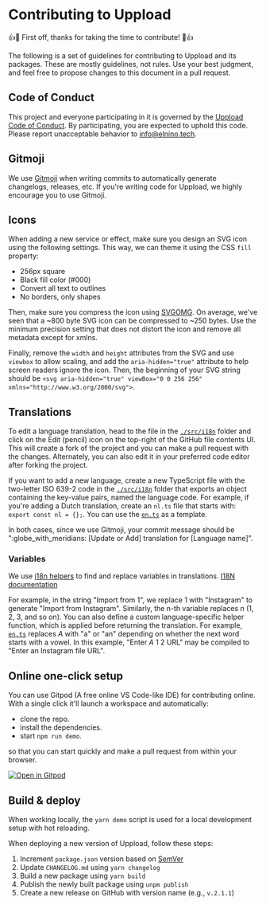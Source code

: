 # Contributing to Uppload

👍🎉 First off, thanks for taking the time to contribute! 🎉👍

The following is a set of guidelines for contributing to Uppload and its packages. These are mostly guidelines, not rules. Use your best judgment, and feel free to propose changes to this document in a pull request.

## Code of Conduct

This project and everyone participating in it is governed by the [Uppload Code of Conduct](https://github.com/elninotech/uppload/blob/master/CODE_OF_CONDUCT.md). By participating, you are expected to uphold this code. Please report unacceptable behavior to [info@elnino.tech](mailto:info@elnino.tech).

## Gitmoji

We use [Gitmoji](https://gitmoji.carloscuesta.me) when writing commits to automatically generate changelogs, releases, etc. If you're writing code for Uppload, we highly encourage you to use Gitmoji.

## Icons

When adding a new service or effect, make sure you design an SVG icon using the following settings. This way, we can theme it using the CSS `fill` property:

- 256px square
- Black fill color (#000)
- Convert all text to outlines
- No borders, only shapes

Then, make sure you compress the icon using [SVGOMG](https://jakearchibald.github.io/svgomg/). On average, we've seen that a ~800 byte SVG icon can be compressed to ~250 bytes. Use the minimum precision setting that does not distort the icon and remove all metadata except for xmlns.

Finally, remove the `width` and `height` attributes from the SVG and use `viewbox` to allow scaling, and add the `aria-hidden="true"` attribute to help screen readers ignore the icon. Then, the beginning of your SVG string should be `<svg aria-hidden="true" viewBox="0 0 256 256" xmlns="http://www.w3.org/2000/svg">`.

## Translations

To edit a language translation, head to the file in the [`./src/i18n`](https://github.com/elninotech/uppload/tree/master/src/i18n) folder and click on the Edit (pencil) icon on the top-right of the GitHub file contents UI. This will create a fork of the project and you can make a pull request with the changes. Alternately, you can also edit it in your preferred code editor after forking the project.

If you want to add a new language, create a new TypeScript file with the two-letter ISO 639-2 code in the [`./src/i18n`](https://github.com/elninotech/uppload/tree/master/src/i18n) folder that exports an object containing the key-value pairs, named the language code. For example, if you're adding a Dutch translation, create an `nl.ts` file that starts with: `export const nl = {};`. You can use the [`en.ts`](https://github.com/elninotech/uppload/blob/master/src/i18n/en.ts) as a template.

In both cases, since we use Gitmoji, your commit message should be "\:globe_with_meridians: \[Update or Add] translation for \[Language name]".

### Variables

We use [i18n helpers](https://github.com/elninotech/uppload/blob/master/src/helpers/i18n.ts) to find and replace variables in translations. [I18N documentation](https://uppload.js.org/i18n)

For example, in the string "Import from $1$", we replace $1$ with "Instagram" to generate "Import from Instagram". Similarly, the n-th variable replaces $n$ ($1$, $2$, $3$, and so on). You can also define a custom language-specific helper function, which is applied before returning the translation. For example, [`en.ts`](https://github.com/elninotech/uppload/blob/master/src/i18n/en.ts) replaces $A$ with "a" or "an" depending on whether the next word starts with a vowel. In this example, "Enter $A$ $1$ $2$ URL" may be compiled to "Enter an Instagram file URL".

## Online one-click setup

You can use Gitpod (A free online VS Code-like IDE) for contributing online. With a single click it'll launch a workspace and automatically: 
    
- clone the repo. 
- install the dependencies. 
- start `npm run demo`. 
    
so that you can start quickly and make a pull request from within your browser.

[![Open in Gitpod](https://gitpod.io/button/open-in-gitpod.svg)](https://gitpod.io/from-referrer/)

## Build & deploy

When working locally, the `yarn demo` script is used for a local development setup with hot reloading.

When deploying a new version of Uppload, follow these steps:

1. Increment `package.json` version based on [SemVer](https://semver.org/)
2. Update `CHANGELOG.md` using `yarn changelog`
3. Build a new package using `yarn build`
4. Publish the newly built package using `unpm publish`
5. Create a new release on GitHub with version name (e.g., `v.2.1.1`)
